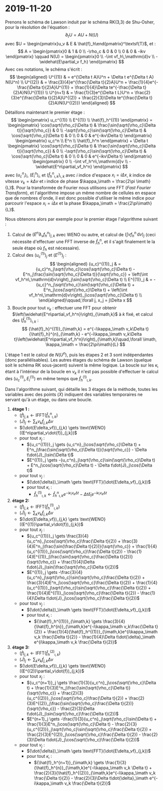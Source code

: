 # 2019-11-20

Prenons le schéma de Lawson induit par le schéma RK(3,3) de Shu-Osher, pour la résolution de l'équation :
$$
  \partial_t U = AU + N(U)
$$
avec $U = \begin{pmatrix}u_v & E & \hat{f}_h\end{pmatrix}^\textsf{T}$, et :
$$
  A = \begin{pmatrix}0 & 1 & 0 \\ -\rho_c & 0 & 0 \\ 0 & 0 & -ikv \end{pmatrix} \qquad N(U) = \begin{pmatrix}0 \\ -\int vf_h\,\mathrm{d}v \\ - \widehat{E\partial_v f_h} \end{pmatrix}
$$
Avec ces notations, le schéma s'écrit :
$$
  \begin{aligned}
    U^{(1)} & = e^{\Delta t A}U^n + \Delta t e^{\Delta t A} N(U^n) \\
    U^{(2)} & = \frac{3}{4}e^{\frac{\Delta t}{2}A}U^n + \frac{1}{4}e^{-\frac{\Delta t}{2}A}U^{(1)} + \frac{1}{4}\Delta te^{-\frac{\Delta t}{2}A}N(U^{(1)}) \\
    U^{n+1} & = \frac{1}{3}e^{\Delta t L}U^n + \frac{2}{3}e^{\frac{\Delta t}{2}A}U^{(2)} + \frac{2}{3}\Delta te^{\frac{\Delta t}{2}A}N(U^{(2)})
  \end{aligned}
$$

Détaillons maintenant le premier étage :
$$
  \begin{pmatrix} u_c^{(1)} \\ E^{(1)} \\ \hat{f}_h^{(1)} \end{pmatrix}
    =
  \begin{pmatrix}
     \cos(\sqrt{\rho_c}\Delta t) & \frac{\sin(\sqrt{\rho_c}\Delta t)}{\sqrt{\rho_c}} & 0 \\
    -\sqrt{\rho_c}\sin(\sqrt{\rho_c}\Delta t) & \cos(\sqrt{\rho_c}\Delta t) & 0 \\
    0 & 0 & e^{-ikv\Delta t}
  \end{pmatrix}
  \begin{pmatrix} u_c^n \\ E^n \\ \hat{f}_h^n \end{pmatrix}
  +
  \Delta t \begin{pmatrix}
     \cos(\sqrt{\rho_c}\Delta t) & \frac{\sin(\sqrt{\rho_c}\Delta t)}{\sqrt{\rho_c}} & 0 \\
    -\sqrt{\rho_c}\sin(\sqrt{\rho_c}\Delta t) & \cos(\sqrt{\rho_c}\Delta t) & 0 \\
    0 & 0 & e^{-ikv\Delta t}
  \end{pmatrix}
  \begin{pmatrix} 0 \\ -\int vf_h^n\,\mathrm{d}v \\ -\widehat{E^n\partial_vf_h^n} \end{pmatrix}
$$
avec $({u_c^n}_i)_i$, $(E^n_i)_i$, et $({\hat{f}_h^n}_{\imath,k})_{\imath,k}$ avec $i$ indice d'espace $x_i = i\Delta x$, $k$ indice de vitesse $v_k = k\Delta v$ et $\imath$ indice de phase $\kappa_\imath = \frac{2\pi \imath}{L}$. Pour la transformée de Fourier nous utilisons une FFT (*Fast Fourier Transform*), et l'algorithme impose un même nombre de cellules en espace que de nombres d'onde, il est donc possible d'utiliser le même indice pour parcourir l'espace $x_i = i\Delta x$ et la phase $\kappa_\imath = \frac{2\pi\imath}{L}$.

Nous obtenons alors par exemple pour le premier étage l'algorithme suivant :

1. Calcul de $\left(E^n\partial_vf_h^n\right)_{j,k}$ avec WENO ou autre, et calcul de $(\int vf_h^n\,\mathrm{d}v)_j$ (ceci nécessite d'effectuer une FFT inverse de $\hat{f}_h^n$, et il s'agit finalement le la seule étape où $f_h$ est nécessaire).
2. Calcul des $(u_c^{(1)})_j$ et $(E^{(1)})_j$ :
  $$
    \begin{aligned}
      {u_c}^{(1)}_j & =  {u_c}^n_j\sqrt{\rho_c}\cos(\sqrt{\rho_c}\Delta t) - E^n_j\frac{\sin(\sqrt{\rho_c}\Delta t)}{\sqrt{\rho_c}} + \left(\int vf_h^n\,\mathrm{d}v\right)_j\sin(\sqrt{\rho_c}\Delta t) \\
      E^{(1)}_j     & = -{u_c}^n_j\sqrt{\rho_c}\sin(\sqrt{\rho_c}\Delta t) + E^n_j\cos(\sqrt{\rho_c}\Delta t) + \left(\int vf_h^n\,\mathrm{d}v\right)_j\cos(\sqrt{\rho_c}\Delta t) \\
    \end{aligned}\qquad,\forall j, x_j = j\Delta x
  $$
3. Boucle pour tout $v_k$ : effectuer une FFT pour obtenir $\left(\widehat{E^n\partial_vf_h^n}\right)_{\imath,k}$ à $k$ fixé, et calcul des $(\hat{f}_h^{(1)})_{\imath,k}$ :
  $$
    {\hat{f}_h}^{(1)}_{\imath,k} = e^{-i\kappa_\imath v_k\Delta t}{\hat{f}_h}^{n}_{\imath,k} - e^{-i\kappa_\imath v_k\Delta t}\left(\widehat{E^n\partial_vf_h^n}\right)_{\imath,k}\quad,\forall \imath, \kappa_\imath = \frac{2\pi\imath}{L}
  $$

L'étape 1 est le calcul de $N(U^n)$, puis les étapes 2 et 3 sont indépendantes (donc parallélisables). Les autres étages du schéma de Lawson (quelque soit le schéma RK sous-jacent) suivent la même logique. La boucle sur les $\kappa_\imath$ étant à l'intérieur de la boucle en $v_k$ il n'est pas possible d'effectuer le calcul des $({u_c^{(1)}}_i,E^{(1)}_i)$ en même temps que ${\hat{f}_h^{(1)}}_{\imath,k}$.


Dans l'algorithme suivant, qui détaille les 3 étages de la méthode, toutes les variables avec des points ($\dot{X}$) indiquent des variables temporaires ne servant qu'à un étage, ou dans une boucle.

1. **étage 1 :**
    - $(\dot{f})_{j,k} \gets \text{IFFT}({\hat{f}_h^n}_{\imath,k})$
    - $(\dot{J})_j       \gets \sum_k v_k{\dot{f}}_{j,k}\Delta v$
    - $(\dot{E\delta_vf})_{j,k} \gets \text{WENO}((E^n\partial_v\dot{f})_{j,k})$
    - pour tout $x_j$ :
      - ${u_c^{(1)}}_j \gets  {u_c^n}_j\cos(\sqrt{\rho_c}\Delta t) + E^n_j\frac{\sin(\sqrt{\rho_c}\Delta t)}{\sqrt{\rho_c}} - \Delta t\dot{J}_j\sin(\Delta t)$
      - $E^{(1)}_j     \gets -{u_c^n}_j\sqrt{\rho_c}\sin(\sqrt{\rho_c}\Delta t) + E^n_j\cos(\sqrt{\rho_c}\Delta t) - \Delta t\dot{J}_j\cos(\Delta t)$
    - pour tout $v_j$ :
      - $(\dot{\delta})_\imath \gets \text{FFT}(\dot{E\delta_vf}_{j,k})$
      - pour tout $\kappa_\imath$ :
        - ${\hat{f}_h^{(1)}}_{\imath,k} \gets {\hat{f}_h^{n}}_{\imath,k}e^{-i\kappa_\imath v_k\Delta t} - \Delta t\dot{\delta}_\imath e^{-i\kappa_\imath v_k \Delta t}$
2. **étage 2:**
    - $(\dot{f})_{j,k} \gets \text{IFFT}({\hat{f}_h^{(1)}}_{\imath,k})$
    - $(\dot{J})_j       \gets \sum_k v_k{\dot{f}}_{j,k}\Delta v$
    - $(\dot{E\delta_vf})_{j,k} \gets \text{WENO}((E^{(1)}\partial_v\dot{f})_{j,k})$
    - pour tout $x_j$ :
      - ${u_c^{(1)}}_j \gets  \frac{3}{4}{u_c^n}_j\cos(\sqrt{\rho_c}\frac{\Delta t}{2}) + \frac{3}{4}E^n_j\frac{\sin(\frac{\Delta t}{2})}{\sqrt{\rho_c}} + \frac{1}{4}{u_c^{(1)}}_j\cos(\sqrt{\rho_c}\frac{\Delta t}{2}) - \frac{1}{4}E^{(1)}_j\frac{\sin(\sqrt{\rho_c}\frac{\Delta t}{2})}{\sqrt{\rho_c}} + \frac{1}{4}\Delta t\dot{J}_j\sin(\frac{\sqrt{\rho_c}\Delta t}{2})$
      - $E^{(1)}_j     \gets -\frac{3}{4}{u_c^n}_j\sqrt{\rho_c}\sin(\sqrt{\rho_c}\frac{\Delta t}{2}) + \frac{3}{4}E^n_j\cos(\sqrt{\rho_c}\frac{\Delta t}{2}) + \frac{1}{4}{u_c^{(1)}}_j\sqrt{\rho_c}\sin(\sqrt{\rho_c}\frac{\Delta t}{2}) + \frac{1}{4}E^{(1)}_j\cos(\sqrt{\rho_c}\frac{\Delta t}{2}) - \frac{1}{4}\Delta t\dot{J}_j\cos(\sqrt{\rho_c}\frac{\Delta t}{2})$
    - pour tout $v_j$ :
      - $(\dot{\delta})_\imath \gets \text{FFT}(\dot{E\delta_vf}_{j,k})$
      - pour tout $\kappa_\imath$ :
        - ${\hat{f}_h^{(1)}}_{\imath,k} \gets \frac{3}{4}{\hat{f}_h^{n}}_{\imath,k}e^{-i\kappa_\imath v_k\frac{\Delta t}{2}} + \frac{1}{4}{\hat{f}_h^{(1)}}_{\imath,k}e^{i\kappa_\imath v_k \frac{\Delta t}{2}} - \frac{1}{4}\Delta t\dot{\delta}_\imath e^{i\kappa_\imath v_k \frac{\Delta t}{2}}$
3. **étage 3:**
    - $(\dot{f})_{j,k} \gets \text{IFFT}({\hat{f}_h^{(2)}}_{\imath,k})$
    - $(\dot{J})_j       \gets \sum_k v_k{\dot{f}}_{j,k}\Delta v$
    - $(\dot{E\delta_vf})_{j,k} \gets \text{WENO}((E^{(2)}\partial_v\dot{f})_{j,k})$
    - pour tout $x_j$ :
      - ${u_c^{n+1}}_j \gets  \frac{1}{3}{u_c^n}_j\cos(\sqrt{\rho_c}\Delta t) + \frac{1}{3}E^n_j\frac{\sin(\sqrt{\rho_c}\Delta t)}{\sqrt{\rho_c}} + \frac{2}{3}{u_c^{(2)}}_j\cos(\sqrt{\rho_c}\frac{\Delta t}{2}) + \frac{2}{3}E^{(2)}_j\frac{\sin(\sqrt{\rho_c}\frac{\Delta t}{2})}{\sqrt{\rho_c}} - \frac{2}{3}\Delta t\dot{J}_j\sin(\sqrt{\rho_c}\frac{\Delta t}{2})$
      - $E^{n+1}_j     \gets -\frac{1}{3}{u_c^n}_j\sqrt{\rho_c}\sin(\Delta t) + \frac{1}{3}E^n_j\cos(\sqrt{\rho_c}\Delta t) - \frac{2}{3}{u_c^{(2)}}_j\sqrt{\rho_c}\sin(\sqrt{\rho_c}\frac{\Delta t}{2}) + \frac{2}{3}E^{(2)}_j\cos(\sqrt{\rho_c}\frac{\Delta t}{2}) - \frac{2}{3}\Delta t\dot{J}_j\cos(\sqrt{\rho_c}\frac{\Delta t}{2})$
    - pour tout $v_j$ :
      - $(\dot{\delta})_\imath \gets \text{FFT}(\dot{E\delta_vf}_{j,k})$
      - pour tout $\kappa_\imath$ :
        - ${\hat{f}_h^{n+1}}_{\imath,k} \gets \frac{1}{3}{\hat{f}_h^{n}}_{\imath,k}e^{-i\kappa_\imath v_k \Delta t} + \frac{2}{3}{\hat{f}_h^{(2)}}_{\imath,k}e^{-i\kappa_\imath v_k \frac{\Delta t}{2}} - \frac{2}{3}\Delta t\dot{\delta}_\imath e^{-i\kappa_\imath v_k \frac{\Delta t}{2}}$


